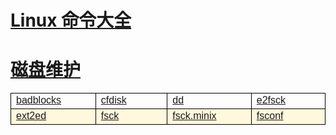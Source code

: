 # [Linux 命令大全](/linuxcommand/index)
# [磁盘维护](/linuxcommand/disk_maintenance/index)

<style type="text/css">
#customers{
	font-family:"Trebuchet MS", Arial, Helvetica, sans-serif;
	border: 1;
	width: 100%;
	border-collapse:collapse; 
}
#customers td, #customers th{
	width: 220;
	font-size:1em;
	border:1px solid #000000;
}

#customers tr.alt td{
	color:#000000;
	background-color:#FFF8DC;
}
</style>
<table  id="customers">
<tr>
	<td width="220"><a href="./#/linuxcommand/disk_maintenance/badblocks">badblocks</a></td>
	<td width="220"><a href="./#/linuxcommand/disk_maintenance/cfdisk">cfdisk</a></td>
	<td width="220"><a href="./#/linuxcommand/disk_maintenance/dd">dd</a></td>
	<td width="220"><a href="./#/linuxcommand/disk_maintenance/e2fsck">e2fsck</a></td>
</tr>
<tr class="alt">
	<td><a href="./#/linuxcommand/disk_maintenance/ext2ed">ext2ed</a></td>
	<td><a href="./#/linuxcommand/disk_maintenance/fsck">fsck</a></td>
	<td><a href="./#/linuxcommand/disk_maintenance/fsck.minix">fsck.minix</a></td>
	<td><a href="./#/linuxcommand/disk_maintenance/fsconf">fsconf</a></td>
</tr>
</table>
